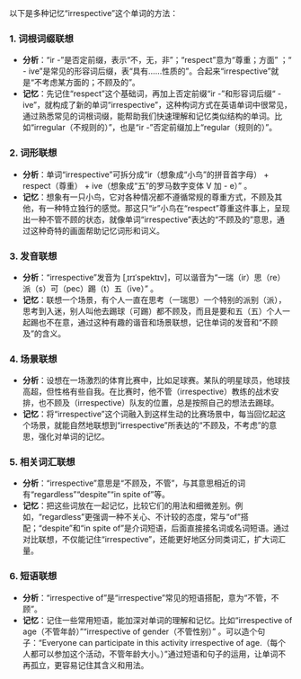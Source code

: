 以下是多种记忆“irrespective”这个单词的方法：

### 1. 词根词缀联想
 - **分析**：“ir -”是否定前缀，表示“不，无，非”；“respect”意为“尊重；方面” ；“ - ive”是常见的形容词后缀，表“具有……性质的”。合起来“irrespective”就是“不考虑某方面的；不顾及的”。
 - **记忆**：先记住“respect”这个基础词，再加上否定前缀“ir -”和形容词后缀“ - ive”，就构成了新的单词“irrespective”，这种构词方式在英语单词中很常见，通过熟悉常见的词根词缀，能帮助我们快速理解和记忆类似结构的单词。比如“irregular（不规则的）”，也是“ir -”否定前缀加上“regular（规则的）”。

### 2. 词形联想
 - **分析**：单词“irrespective”可拆分成“ir（想象成“小鸟”的拼音首字母） + respect（尊重） + ive（想象成“五”的罗马数字变体 V 加 - e）” 。
 - **记忆**：想象有一只小鸟，它对各种情况都不遵循常规的尊重方式，不顾及其他，有一种特立独行的感觉。那这只“ir”小鸟在“respect”尊重这件事上，呈现出一种不管不顾的状态，就像单词“irrespective”表达的“不顾及的”意思，通过这种奇特的画面帮助记忆词形和词义。

### 3. 发音联想
 - **分析**：“irrespective”发音为 [ˌɪrɪˈspektɪv]，可以谐音为“一瑞（ir）思（re）派（s）可（pec）踢（t）五（ive）” 。
 - **记忆**：联想一个场景，有个人一直在思考（一瑞思）一个特别的派别（派），思考到入迷，别人叫他去踢球（可踢）都不顾及，而且是要和五（五）个人一起踢也不在意，通过这种有趣的谐音和场景联想，记住单词的发音和“不顾及”的含义。

### 4. 场景联想
 - **分析**：设想在一场激烈的体育比赛中，比如足球赛。某队的明星球员，他球技高超，但性格有些自我。在比赛时，他不管（irrespective）教练的战术安排，也不顾及（irrespective）队友的位置，总是按照自己的想法去踢球。
 - **记忆**：将“irrespective”这个词融入到这样生动的比赛场景中，每当回忆起这个场景，就能自然地联想到“irrespective”所表达的“不顾及，不考虑”的意思，强化对单词的记忆。

### 5. 相关词汇联想
 - **分析**：“irrespective”意思是“不顾及，不管”，与其意思相近的词有“regardless”“despite”“in spite of”等。
 - **记忆**：把这些词放在一起记忆，比较它们的用法和细微差别。例如，“regardless”更强调一种不关心、不计较的态度，常与“of”搭配；“despite”和“in spite of”是介词短语，后面直接接名词或名词短语。通过对比联想，不仅能记住“irrespective”，还能更好地区分同类词汇，扩大词汇量。

### 6. 短语联想
 - **分析**：“irrespective of”是“irrespective”常见的短语搭配，意为“不管，不顾”。
 - **记忆**：记住一些常用短语，能加深对单词的理解和记忆。比如“irrespective of age（不管年龄）”“irrespective of gender（不管性别）” 。可以造个句子：“Everyone can participate in this activity irrespective of age.（每个人都可以参加这个活动，不管年龄大小。）”通过短语和句子的运用，让单词不再孤立，更容易记住其含义和用法。 